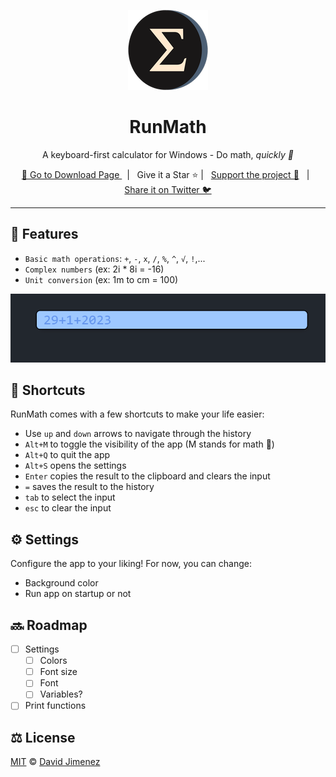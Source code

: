 <p align="center">
  <a href="https://github.com/dubisdev/runmath">
    <img src="./src-tauri/icons/128x128.png"/>
  </a>
</p>

<h1 align="center">RunMath</h1>

<p align="center">A keyboard-first calculator for Windows - Do math, <i>quickly 🚀</i></p>

<p align="center">
  <a href="https://github.com/dubisdev/runmath/releases/latest">
    🔗 Go to Download Page
  </a>
    &nbsp; | &nbsp; Give it a Star ⭐ | &nbsp;
    <a href="https://www.buymeacoffee.com/dubisdev">Support the project 🤝</a>
    &nbsp; | &nbsp;
    <a href="https://twitter.com/intent/tweet?text=I%27m%20using%20%23RunMath%20-%20A%20keyboard-first%20alternative%20to%20the%20Windows%20calculator%20by%20%40dubisdev%0A%0Ahttps%3A%2F%2Fgithub.com%2Fdubisdev%2Frunmath">
      Share it on Twitter 🐦
    </a>
</p>

<hr />

## 🧮 Features

- `Basic math operations`: `+`, `-`, `x`, `/`, `%`, `^`, `√`, `!`,...
- `Complex numbers` (ex: 2i * 8i = -16)
- `Unit conversion` (ex: 1m to cm = 100)

<p align="center">
<img src="./assets/readme-animation.gif"/>

## 🚄 Shortcuts

RunMath comes with a few shortcuts to make your life easier:

- Use `up` and `down` arrows to navigate through the history
- `Alt+M` to toggle the visibility of the app (M stands for math 👀)
- `Alt+Q` to quit the app
- `Alt+S` opens the settings
- `Enter` copies the result to the clipboard and clears the input
- `=` saves the result to the history
- `tab` to select the input
- `esc` to clear the input

## ⚙️ Settings

Configure the app to your liking! For now, you can change:

- Background color
- Run app on startup or not

## 🔜 Roadmap

- [ ] Settings
  - [ ] Colors
  - [ ] Font size
  - [ ] Font
  - [ ] Variables?
- [ ] Print functions

## ⚖️ License

[MIT](./LICENSE.md) © [David Jimenez](https://dubis.dev)
